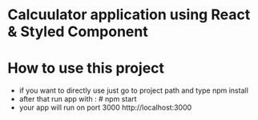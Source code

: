 # Calcuulator application using React & Styled Component
# How to use this project
- if you want to directly use just go to project path and type npm install
- after that run app with : # npm start
- your app will run on port 3000 http://localhost:3000
